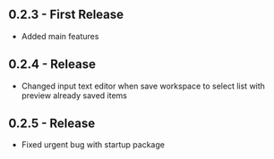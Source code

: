 ## 0.2.3 - First Release
* Added main features

## 0.2.4 - Release
* Changed input text editor when save workspace to select list with preview already saved items

## 0.2.5 - Release
* Fixed urgent bug with startup package
